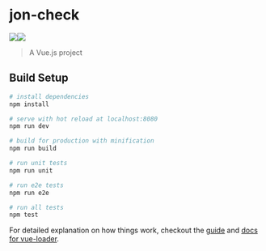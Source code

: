 # jon-check

[![](https://david-dm.org/genjitsugame/jon-check/status.svg)](https://david-dm.org/genjitsugame/jon-check)[![](https://david-dm.org/genjitsugame/jon-check/dev-status.svg)](https://david-dm.org/genjitsugame/jon-check?type=dev)

> A Vue.js project

## Build Setup

``` bash
# install dependencies
npm install

# serve with hot reload at localhost:8080
npm run dev

# build for production with minification
npm run build

# run unit tests
npm run unit

# run e2e tests
npm run e2e

# run all tests
npm test
```

For detailed explanation on how things work, checkout the [guide](http://vuejs-templates.github.io/webpack/) and [docs for vue-loader](http://vuejs.github.io/vue-loader).
